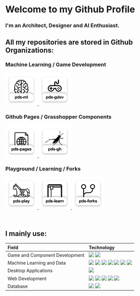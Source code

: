 # Welcome to my Github Profile
### I'm an Architect, Designer and AI Enthusiast.

## All my repositories are stored in Github Organizations:

### Machine Learning / Game Development

<p float="left">
  <a href="https://github.com/philippds-ml" title="Philipps ML Organization">
    <img src="/gh-organization-thumb-ml.jpg" width="100" />
  </a>
  <a href="https://github.com/philippds-gamedev" title="Philipps Game Dev Organization">
    <img src="/gh-organization-thumb-gamedev.jpg" width="100" />
  </a>
</p>

### Github Pages / Grasshopper Components
<p float="left">
  <a href="https://github.com/philippds-pages" title="Philipps Pages Organization">
    <img src="/gh-organization-thumb-pages.jpg" width="100" />
  </a>
  <a href="https://github.com/philippds-grasshopper" title="Philipps Grasshopper Organization">
    <img src="/gh-organization-thumb-grasshopper.jpg" width="100" />
  </a>
</p>

### Playground / Learning / Forks
<p float="left">
  <a href="https://github.com/philippds-playground" title="Philipps Playground Organization">
    <img src="/gh-organization-thumb-playground.jpg" width="100" />
  </a>
  <a href="https://github.com/philippds-learn" title="Philipps Learn Organization">
    <img src="/gh-organization-thumb-learn.jpg" width="100" />
  </a>
  <a href="https://github.com/philippds-forks" title="Philipps Forks Organization">
    <img src="/gh-organization-thumb-forks.jpg" width="100" />
  </a>
</p>

<br>

## I mainly use:

| Field       | Technology |
| :------------- | :---------- |
|Game and Component Development|  <img src="https://img.shields.io/badge/Unity-100000?style=for-the-badge&logo=unity&logoColor=white" /> <img src="https://img.shields.io/badge/C%23-239120?style=for-the-badge&logo=c-sharp&logoColor=white" /> |
|Machine Learning and Data|<img src="https://img.shields.io/badge/Python-3776AB?style=for-the-badge&logo=python&logoColor=white" /> <img src="https://img.shields.io/badge/scikit--learn-%23F7931E.svg?style=for-the-badge&logo=scikit-learn&logoColor=white" /> <img src="https://img.shields.io/badge/Keras-%23D00000.svg?style=for-the-badge&logo=Keras&logoColor=white" /> <img src="https://img.shields.io/badge/TensorFlow-%23FF6F00.svg?style=for-the-badge&logo=TensorFlow&logoColor=white" /> <img src="https://img.shields.io/badge/PyTorch-%23EE4C2C.svg?style=for-the-badge&logo=PyTorch&logoColor=white" /> <img src="https://img.shields.io/badge/pandas-%23150458.svg?style=for-the-badge&logo=pandas&logoColor=white" /> <img src="https://img.shields.io/badge/numpy-%23013243.svg?style=for-the-badge&logo=numpy&logoColor=white" />|
|Desktop Applications|<img src="https://img.shields.io/badge/C%2B%2B-00599C?style=for-the-badge&logo=c%2B%2B&logoColor=white" />|
|Web Development|<img src="https://img.shields.io/badge/html5-%23E34F26.svg?style=for-the-badge&logo=html5&logoColor=white" /> <img src="https://img.shields.io/badge/css3-%231572B6.svg?style=for-the-badge&logo=css3&logoColor=white" /> <img src="https://img.shields.io/badge/javascript-%23323330.svg?style=for-the-badge&logo=javascript&logoColor=%23F7DF1E" /> <img src="https://img.shields.io/badge/Gatsby-%23663399.svg?style=for-the-badge&logo=gatsby&logoColor=white" /> <img src="https://img.shields.io/badge/react-%2320232a.svg?style=for-the-badge&logo=react&logoColor=%2361DAFB" />|
|Database|<img src="https://img.shields.io/badge/sqlite-%2307405e.svg?style=for-the-badge&logo=sqlite&logoColor=white" /> <img src="https://img.shields.io/badge/MongoDB-%234ea94b.svg?style=for-the-badge&logo=mongodb&logoColor=white" />|

<!--
**philippds/philippds** is a ✨ _special_ ✨ repository because its `README.md` (this file) appears on your GitHub profile.

Here are some ideas to get you started:

- 🔭 I’m currently working on ...
- 🌱 I’m currently learning ...
- 👯 I’m looking to collaborate on ...
- 🤔 I’m looking for help with ...
- 💬 Ask me about ...
- 📫 How to reach me: ...
- 😄 Pronouns: ...
- ⚡ Fun fact: ...
-->
